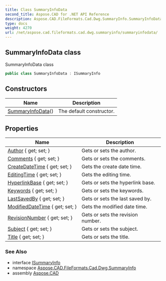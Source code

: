 ```yaml
---
title: Class SummaryInfoData
second_title: Aspose.CAD for .NET API Reference
description: Aspose.CAD.FileFormats.Cad.Dwg.SummaryInfo.SummaryInfoData class. SummaryInfoData class
type: docs
weight: 4270
url: /net/aspose.cad.fileformats.cad.dwg.summaryinfo/summaryinfodata/
---
```

## SummaryInfoData class

SummaryInfoData class

```csharp
public class SummaryInfoData : ISummaryInfo
```

## Constructors

| Name | Description |
| --- | --- |
| [SummaryInfoData](summaryinfodata/)() | The default constructor. |

## Properties

| Name | Description |
| --- | --- |
| [Author](../../aspose.cad.fileformats.cad.dwg.summaryinfo/summaryinfodata/author/) { get; set; } | Gets or sets the author. |
| [Comments](../../aspose.cad.fileformats.cad.dwg.summaryinfo/summaryinfodata/comments/) { get; set; } | Gets or sets the comments. |
| [CreateDateTime](../../aspose.cad.fileformats.cad.dwg.summaryinfo/summaryinfodata/createdatetime/) { get; set; } | Gets the create date time. |
| [EditingTime](../../aspose.cad.fileformats.cad.dwg.summaryinfo/summaryinfodata/editingtime/) { get; set; } | Gets the editing time. |
| [HyperlinkBase](../../aspose.cad.fileformats.cad.dwg.summaryinfo/summaryinfodata/hyperlinkbase/) { get; set; } | Gets or sets the hyperlink base. |
| [Keywords](../../aspose.cad.fileformats.cad.dwg.summaryinfo/summaryinfodata/keywords/) { get; set; } | Gets or sets the keywords. |
| [LastSavedBy](../../aspose.cad.fileformats.cad.dwg.summaryinfo/summaryinfodata/lastsavedby/) { get; set; } | Gets or sets the last saved by. |
| [ModifiedDateTime](../../aspose.cad.fileformats.cad.dwg.summaryinfo/summaryinfodata/modifieddatetime/) { get; set; } | Gets the modified date time. |
| [RevisionNumber](../../aspose.cad.fileformats.cad.dwg.summaryinfo/summaryinfodata/revisionnumber/) { get; set; } | Gets or sets the revision number. |
| [Subject](../../aspose.cad.fileformats.cad.dwg.summaryinfo/summaryinfodata/subject/) { get; set; } | Gets or sets the subject. |
| [Title](../../aspose.cad.fileformats.cad.dwg.summaryinfo/summaryinfodata/title/) { get; set; } | Gets or sets the title. |

### See Also

* interface [ISummaryInfo](../../aspose.cad.fileformats.cad.cadobjects/isummaryinfo/)
* namespace [Aspose.CAD.FileFormats.Cad.Dwg.SummaryInfo](../../aspose.cad.fileformats.cad.dwg.summaryinfo/)
* assembly [Aspose.CAD](../../)



